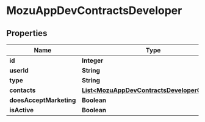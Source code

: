 
# MozuAppDevContractsDeveloper

## Properties
Name | Type | Description | Notes
------------ | ------------- | ------------- | -------------
**id** | **Integer** |  |  [optional]
**userId** | **String** |  |  [optional]
**type** | **String** |  |  [optional]
**contacts** | [**List&lt;MozuAppDevContractsDeveloperContact&gt;**](MozuAppDevContractsDeveloperContact.md) |  |  [optional]
**doesAcceptMarketing** | **Boolean** |  |  [optional]
**isActive** | **Boolean** |  |  [optional]



